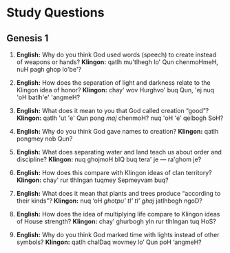 # Study Questions

## Genesis 1

1.  **English:** Why do you think God used words (speech) to create instead of weapons or hands?
    **Klingon:** qatlh mu'tlhegh lo' Qun chenmoHmeH, nuH pagh ghop lo'be'?

2.  **English:** How does the separation of light and darkness relate to the Klingon idea of honor?
    **Klingon:** chay' wov Hurghvo' buq Qun, 'ej nuq 'oH batlh'e' 'angmeH?

3.  **English:** What does it mean to you that God called creation “good”?
    **Klingon:** qatlh 'ut 'e' Qun pong *maj* chenmoH? nuq 'oH 'e' qelbogh SoH?

4.  **English:** Why do you think God gave names to creation?
    **Klingon:** qatlh pongmey nob Qun?

5.  **English:** What does separating water and land teach us about order and discipline?
    **Klingon:** nuq ghojmoH bIQ buq tera' je — ra'ghom je?

6.  **English:** How does this compare with Klingon ideas of clan territory?
    **Klingon:** chay' rur tlhIngan tuqmey Sepmeyvam buq?

7.  **English:** What does it mean that plants and trees produce “according to their kinds”?
    **Klingon:** nuq ‘oH *ghotpu’ tI’ tI’ ghaj* jatlhbogh ngoD?

8.  **English:** How does the idea of multiplying life compare to Klingon ideas of House strength?
    **Klingon:** chay’ ghurbogh yIn rur tlhIngan tuq HoS?

9.  **English:** Why do you think God marked time with lights instead of other symbols?
    **Klingon:** qatlh chalDaq wovmey lo’ Qun poH ‘angmeH?
